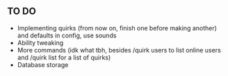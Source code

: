 ## TO DO
- Implementing quirks (from now on, finish one before making another) and defaults in config, use sounds
- Ability tweaking
- More commands (idk what tbh, besides /quirk users to list online users and /quirk list for a list of quirks)
- Database storage
